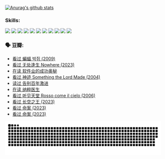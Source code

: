 
[![Anurag's github stats](https://github-readme-stats.vercel.app/api?username=w940853815)](https://github.com/anuraghazra/github-readme-stats)

### Skills:

<code><img height="32" src="https://cdn.jsdelivr.net/npm/simple-icons@v5/icons/python.svg"></code>
<code><img height="32" src="https://cdn.jsdelivr.net/npm/simple-icons@v5/icons/javascript.svg"></code>
<code><img height="32" src="https://cdn.jsdelivr.net/npm/simple-icons@v5/icons/django.svg"></code>
<code><img height="32" src="https://cdn.jsdelivr.net/npm/simple-icons@v5/icons/flask.svg"></code>
<code><img height="32" src="https://cdn.jsdelivr.net/npm/simple-icons@v5/icons/vuetify.svg"></code>
<code><img height="32" src="https://cdn.jsdelivr.net/npm/simple-icons@v5/icons/git.svg"></code>
<code><img height="32" src="https://cdn.jsdelivr.net/npm/simple-icons@v5/icons/docker.svg"></code>
<code><img height="32" src="https://cdn.jsdelivr.net/npm/simple-icons@v5/icons/postgresql.svg"></code>
<code><img height="32" src="https://cdn.jsdelivr.net/npm/simple-icons@v5/icons/elasticsearch.svg"></code>
<code><img height="32" src="https://cdn.jsdelivr.net/npm/simple-icons@v5/icons/macos.svg"></code>
<code><img height="32" src="https://cdn.jsdelivr.net/npm/simple-icons@v5/icons/linux.svg"></code>

### 🗣 豆瓣:

<!-- DOUBAN-ACTIVITIES:START -->
- [看过 蝙蝠 박쥐‎ (2009)](https://www.douban.com/people/136069238/status/4422787315/?_i=99186926)
- [看过 无处逢生 Nowhere‎ (2023)](https://www.douban.com/people/136069238/status/4416454713/?_i=99186926)
- [在读 软件业的成功奥秘](https://www.douban.com/people/136069238/status/4414815312/?_i=99186926)
- [看过 神迹 Something the Lord Made‎ (2004)](https://www.douban.com/people/136069238/status/4409691983/?_i=99186926)
- [读过 告别百年激进](https://www.douban.com/people/136069238/status/4406414036/?_i=99186926)
- [在读 纳粹医生](https://www.douban.com/people/136069238/status/4406413750/?_i=99186926)
- [看过 听见天堂 Rosso come il cielo‎ (2006)](https://www.douban.com/people/136069238/status/4401902014/?_i=99186926)
- [看过 长空之王‎ (2023)](https://www.douban.com/people/136069238/status/4397459053/?_i=99186926)
- [看过 命案‎ (2023)](https://www.douban.com/people/136069238/status/4395718336/?_i=99186926)
- [看过 命案‎ (2023)](https://www.douban.com/people/136069238/status/4395718257/?_i=99186926)
<!-- DOUBAN-ACTIVITIES:END -->


![Snake animation](https://raw.githubusercontent.com/w940853815/w940853815/output/github-contribution-grid-snake.svg)

<!--
**w940853815/w940853815** is a ✨ _special_ ✨ repository because its `README.md` (this file) appears on your GitHub profile.

Here are some ideas to get you started:

- 🔭 I’m currently working on ...
- 🌱 I’m currently learning ...
- 👯 I’m looking to collaborate on ...
- 🤔 I’m looking for help with ...
- 💬 Ask me about ...
- 📫 How to reach me: ...
- 😄 Pronouns: ...
- ⚡ Fun fact: ...
-->
